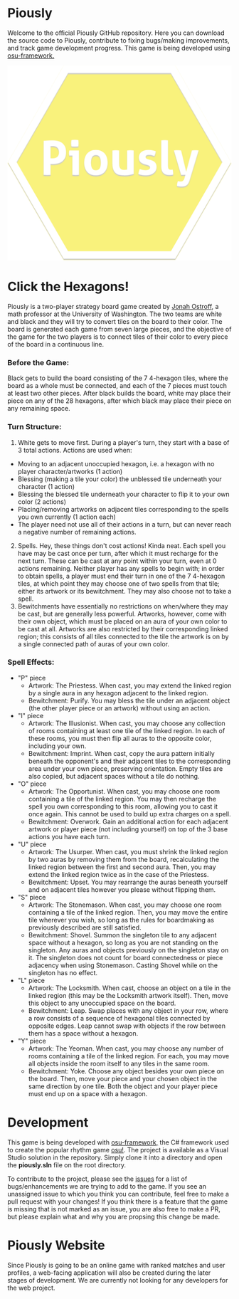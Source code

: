 # Piously
Welcome to the official Piously GitHub repository. Here you can download the source code to Piously, contribute to fixing bugs/making improvements, and track game development progress. This game is being developed using [osu-framework.](https://github.com/ppy/osu-framework)

![Piously logo](https://github.com/harshavb/piously/blob/master/Piously.Game/Resources/Textures/Menu/logo_filled.png)

# Click the Hexagons!
Piously is a two-player strategy board game created by [Jonah Ostroff](https://math.washington.edu/people/jonah-ostroff), a math professor at the University of Washington. The two teams are white and black and they will try to convert tiles on the board to their color. The board is generated each game from seven large pieces, and the objective of the game for the two players is to connect tiles of their color to every piece of the board in a continuous line.

### Before the Game:
Black gets to build the board consisting of the 7 4-hexagon tiles, where the board as a whole must be connected, and each of the 7 pieces must touch at least two other pieces.
After black builds the board, white may place their piece on any of the 28 hexagons, after which black may place their piece on any remaining space.

### Turn Structure:
1. White gets to move first. During a player's turn, they start with a base of 3 total actions. Actions are used when:
  * Moving to an adjacent unoccupied hexagon, i.e. a hexagon with no player character/artworks (1 action)
  * Blessing (making a tile your color) the unblessed tile underneath your character (1 action)
  * Blessing the blessed tile underneath your character to flip it to your own color (2 actions)
  * Placing/removing artworks on adjacent tiles corresponding to the spells you own currently (1 action each)
  * The player need not use all of their actions in a turn, but can never reach a negative number of remaining actions.
2. Spells. Hey, these things don't cost actions! Kinda neat. Each spell you have may be cast once per turn, after which it must recharge for the next turn. These can be cast at any point within your turn, even at 0 actions remaining. Neither player has any spells to begin with; in order to obtain spells, a player must end their turn in one of the 7 4-hexagon tiles, at which point they may choose one of two spells from that tile; either its artwork or its bewitchment. They may also choose not to take a spell.
3. Bewitchments have essentially no restrictions on when/where they may be cast, but are generally less powerful. Artworks, however, come with their own object, which must be placed on an aura of your own color to be cast at all. Artworks are also restricted by their corresponding linked region; this consists of all tiles connected to the tile the artwork is on by a single connected path of auras of your own color.

### Spell Effects:
* "P" piece
  - Artwork: The Priestess. When cast, you may extend the linked region by a single aura in any hexagon adjacent to the linked region.
  - Bewitchment: Purify. You may bless the tile under an adjacent object (the other player piece or an artwork) without using an action.
* "I" piece
  - Artwork: The Illusionist. When cast, you may choose any collection of rooms containing at least one tile of the linked region. In each of these rooms, you must then flip all auras to the opposite color, including your own.
  - Bewitchment: Imprint. When cast, copy the aura pattern initially beneath the opponent's and their adjacent tiles to the corresponding area under your own piece, preserving orientation. Empty tiles are also copied, but adjacent spaces without a tile do nothing.
* "O" piece
  - Artwork: The Opportunist. When cast, you may choose one room containing a tile of the linked region. You may then recharge the spell you own corresponding to this room, allowing you to cast it once again. This cannot be used to build up extra charges on a spell.
  - Bewitchment: Overwork. Gain an additional action for each adjacent artwork or player piece (not including yourself) on top of the 3 base actions you have each turn.
* "U" piece
  - Artwork: The Usurper. When cast, you must shrink the linked region by two auras by removing them from the board, recalculating the linked region between the first and second aura. Then, you may extend the linked region twice as in the case of the Priestess.
  - Bewitchment: Upset. You may rearrange the auras beneath yourself and on adjacent tiles however you please without flipping them.
* "S" piece
  - Artwork: The Stonemason. When cast, you may choose one room containing a tile of the linked region. Then, you may move the entire tile wherever you wish, so long as the rules for boardmaking as previously described are still satisfied.
  - Bewitchment: Shovel. Summon the singleton tile to any adjacent space without a hexagon, so long as you are not standing on the singleton. Any auras and objects previously on the singleton stay on it. The singleton does not count for board connectedness or piece adjacency when using Stonemason. Casting Shovel while on the singleton has no effect.
* "L" piece
  - Artwork: The Locksmith. When cast, choose an object on a tile in the linked region (this may be the Locksmith artwork itself). Then, move this object to any unoccupied space on the board.
  - Bewitchment: Leap. Swap places with any object in your row, where a row consists of a sequence of hexagonal tiles connected by opposite edges. Leap cannot swap with objects if the row between them has a space without a hexagon.
* "Y" piece
  - Artwork: The Yeoman. When cast, you may choose any number of rooms containing a tile of the linked region. For each, you may move all objects inside the room itself to any tiles in the same room.
  - Bewitchment: Yoke. Choose any object besides your own piece on the board. Then, move your piece and your chosen object in the same direction by one tile. Both the object and your player piece must end up on a space with a hexagon.
  
# Development
This game is being developed with [osu-framework,](https://github.com/ppy/osu-framework) the C# framework used to create the popular rhythm game [osu!](https://osu.ppy.sh). The project is available as a Visual Studio solution in the repository. Simply clone it into a directory and open the **piously.sln** file on the root directory.

To contribute to the project, please see the [issues](https://github.com/harshavb/piously/issues) for a list of bugs/enhancements we are trying to add to the game. If you see an unassigned issue to which you think you can contribute, feel free to make a pull request with your changes! If you think there is a feature that the game is missing that is not marked as an issue, you are also free to make a PR, but please explain what and why you are propsing this change be made.
# Piously Website
Since Piously is going to be an online game with ranked matches and user profiles, a web-facing application will also be created during the later stages of development. We are currently not looking for any developers for the web project.
